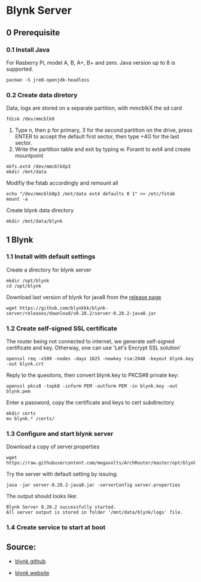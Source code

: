 # Blynk Server

## 0 Prerequisite
### 0.1 Install Java
For Rasberry Pi, model A, B, A+, B+ and zero. Java version up to 8 is supported.
```
pacman -S jre8-openjdk-headless 
```

### 0.2 Create data diretory
Data, logs are stored on a separate partition, with mmcblkX the sd card
```
fdisk /dev/mmcblk0
```
1. Type n, then p for primary, 3 for the second partition on the drive, press ENTER to accept the default first sector, then type +4G for the last sector.
2. Write the partition table and exit by typing w.
Foramt to ext4 and create mountpoint
```
mkfs.ext4 /dev/mmcblkXp3
mkdir /mnt/data
```
Modifiy the fstab accordingly and remount all
```
echo "/dev/mmcblk0p3 /mnt/data ext4 defaults 0 1" >> /etc/fstab 
mount -a
```
Create blynk data directory
```
mkdir /mnt/data/blynk
```

## 1 Blynk
### 1.1 Install with default settings
Create a directory for blynk server
```
mkdir /opt/blynk
cd /opt/blynk
```
Download last version of blynk for java8 from the [release page](https://github.com/blynkkk/blynk-server/releases)
```
wget https://github.com/blynkkk/blynk-server/releases/download/v0.28.2/server-0.28.2-java8.jar
```
### 1.2 Create self-signed SSL certificate
The router being not connected to internet, we generate self-signed certificate and key. Otherway, one can use 'Let's Encrypt SSL solution'
```
openssl req -x509 -nodes -days 1825 -newkey rsa:2048 -keyout blynk.key -out blynk.crt
```
Reply to the quesitons, then convert blynk.key to PKCS#8 private key:
```
openssl pkcs8 -topk8 -inform PEM -outform PEM -in blynk.key -out blynk.pem
```
Enter a password, copy the certificate and keys to cert subdirectory
```
mkdir certs
mv blynk.* /certs/
```

### 1.3 Configure and start blynk server
Download a copy of server.properties
```
wget https://raw.githubusercontent.com/megavolts/ArchRouter/master/opt/blynk/server.properties
```
Try the server with default setting by issuing:
```
java -jar server-0.28.2-java8.jar -serverConfig server.properties
```
The output should looks like:
```
Blynk Server 0.28.2 successfully started.
All server output is stored in folder '/mnt/data/blynk/logs' file.
```

### 1.4 Create service to start at boot



## Source:
* [blynk github](https://github.com/blynkkk/blynk-server)

* [blynk website](https://www.blynk.cc/)
